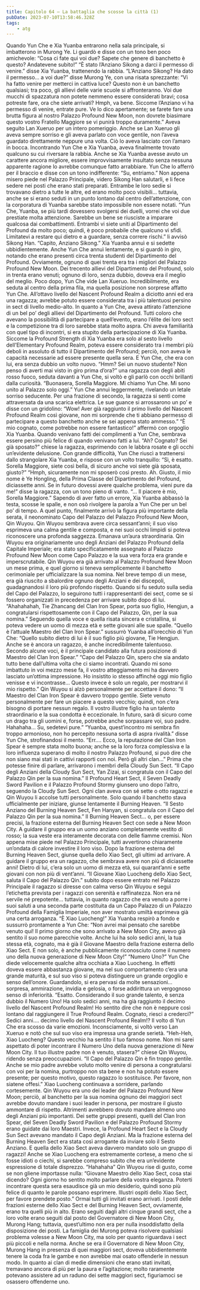 ```yaml
---
title: Capitolo 64 – La battaglia che scosse la città (1)
pubDate: 2023-07-10T13:58:46.328Z
tags:
    - atg
---
```


Quando Yun Che e Xia Yuanba entrarono nella sala principale, si imbatterono in Murong Ye. Li guardò e disse con un tono ben poco amichevole: “Cosa ci fate qui voi due? Sapete che genere di banchetto è questo? Andatevene subito!”
“È stato l’Anziano Sikong a darci il permesso di venire.” disse Xia Yuanba, trattenendo la rabbia.
“L’Anziano Sikong? Ha dato il permesso… a voi due?” disse Murong Ye, con una risata sprezzante: “Vi ha fatto venire per metterci in cattiva luce? Questo non è un banchetto qualsiasi; tra poco, gli allievi delle varie scuole si affronteranno. Voi due mucchi di spazzatura non potete nemmeno essere considerati bravi; cosa potreste fare, ora che siete arrivati? Hmph, va bene. Siccome l’Anziano vi ha permesso di venire, entrate pure. Ve lo dico apertamente; se farete fare una brutta figura al nostro Palazzo Profound New Moon, non dovrete biasimare questo vostro Fratello Maggiore se vi punirà troppo duramente.”
Aveva seguito Lan Xueruo per un intero pomeriggio. Anche se Lan Xueruo gli aveva sempre sorriso e gli aveva parlato con voce gentile, non l’aveva guardato direttamente neppure una volta. Ciò lo aveva lasciato con l’amaro in bocca. Incontrando Yun Che e Xia Yuanba, aveva finalmente trovato qualcuno su cui riversare la rabbia.
Anche se Xia Yuanba avesse avuto un carattere ancora migliore, essere improvvisamente insultato senza nessuna apparente ragione lo avrebbe comunque fatto arrabbiare. Yun Che lo afferrò per il braccio e disse con un tono indifferente: “Su, entriamo.”
Non appena misero piede nel Palazzo Principale, videro Sikong Han salutarli, e li fece sedere nei posti che erano stati preparati. Entrambe le loro sedie si trovavano dietro a tutte le altre, ed erano molto poco visibili… tuttavia, anche se si erano seduti in un punto lontano dal centro dell’attenzione, con la corporatura di Yuanba sarebbe stato impossibile non essere notati.
“Yun Che, Yuanba, se più tardi dovessero svolgersi dei duelli, vorrei che voi due prestiate molta attenzione. Sarebbe un bene se riusciste a imparare qualcosa dai combattimenti. Entrambi vi siete uniti al Dipartimento del Profound da molto poco; quindi, è poco probabile che qualcuno vi sfidi. Limitatevi a restare qui dietro e a guardare, senza correre rischi.” li avvisò Sikong Han.
“Capito, Anziano Sikong.” Xia Yuanba annuì e si sedette ubbidientemente.
Anche Yun Che annuì lentamente, e si guardò in giro, notando che erano presenti circa trenta studenti del Dipartimento del Profound. Ovviamente, ognuno di quei trenta era tra i migliori del Palazzo Profound New Moon. Dei trecento allievi del Dipartimento del Profound, solo in trenta erano venuti; ognuno di loro, senza dubbio, doveva era il meglio del meglio. Poco dopo, Yun Che vide Lan Xueruo. Incredibilmente, era seduta al centro della prima fila, ma quella posizione non sorprese affatto Yun Che. All’ottavo livello del Nascent Profound Realm a diciotto anni ed era una ragazza; avrebbe potuto essere considerata tra i più talentuosi persino in sect di livello medio-alto.
In quanto a Yun Che, aveva attirato l’attenzione di un bel po’ degli allievi del Dipartimento del Profound. Tutti coloro che avevano la possibilità di partecipare a quell’evento, erano l’élite dei loro sect e la competizione tra di loro sarebbe stata molto aspra. Chi aveva familiarità con quel tipo di incontri, si era stupito della partecipazione di Xia Yuanba. Siccome la Profound Strength di Xia Yuanba era solo al sesto livello dell’Elementary Profound Realm, poteva essere considerato tra i membri più deboli in assoluto di tutto il Dipartimento del Profound; perciò, non aveva le capacità necessarie ad essere presente quella sera. E Yun Che, che era con lui, era senza dubbio un volto nuovo.
“Hmm? Sei un nuovo studente? Non penso di averti mai visto in giro prima d’ora?” una ragazza con degli abiti rosso fuoco, seduta davanti a Yun Che, si voltò e gli parlò con occhi brillanti dalla curiosità.
“Buonasera, Sorella Maggiore. Mi chiamo Yun Che. Mi sono unito al Palazzo solo oggi.” Yun Che annuì leggermente, rivelando un letale sorriso seducente.
Per una frazione di secondo, la ragazza si sentì come attraversata da una scarica elettrica. Le sue guance si arrossarono un po’ e disse con un gridolino: “Wow! Aver già raggiunto il primo livello del Nascent Profound Realm così giovane, non mi sorprende che ti abbiano permesso di partecipare a questo banchetto anche se sei appena stato ammesso.”
“È mio cognato, come potrebbe non essere fantastico!” affermò con orgoglio Xia Yuanba. Quando venivano fatti dei complimenti a Yun Che, sembrava essere persino più felice di quando venivano fatti a lui.
“Ah? Cognato? Sei già sposato?” chiese la ragazza, esprimendo con le labbra rosate e gli occhi un’evidente delusione.
Con grande difficoltà, Yun Che riuscì a trattenersi dallo strangolare Xia Yuanba, e rispose con un volto tranquillo: “Sì, è esatto. Sorella Maggiore, siete così bella, di sicuro anche voi siete già sposata, giusto?”
“Hmph, sicuramente non mi sposerò così presto. Ah. Giusto, il mio nome è Ye Hongling, della Prima Classe del Dipartimento del Profound, diciassette anni. Se in futuro dovessi avere qualche problema, vieni pure da me!” disse la ragazza, con un tono pieno di vanto.
“… Il piacere è mio, Sorella Maggiore.”
Sapendo di aver fatto un errore, Xia Yuanba abbassò la testa, scosse le spalle, e non osò rivolgere la parola a Yun Che per un bel po’ di tempo.
A quel punto, finalmente arrivò la figura più importante della serata, il neonominato Capo del Palazzo del Palazzo Profound New Moon, Qin Wuyou. Qin Wuyou sembrava avere circa sessant’anni; il suo viso esprimeva una calma gentile e composta, e nei suoi occhi limpidi si poteva riconoscere una profonda saggezza. Emanava un’aura straordinaria. Qin Wuyou era originariamente uno degli Anziani del Palazzo Profound della Capitale Imperiale; era stato specificatamente assegnato al Palazzo Profound New Moon come Capo Palazzo e la sua vera forza era grande e imperscrutabile.
Qin Wuyou era già arrivato al Palazzo Profound New Moon un mese prima, e quel giorno si teneva semplicemente il banchetto cerimoniale per ufficializzare la sua nomina. Nel breve tempo di un mese, era già riuscito a sbalordire ognuno degli Anziani e dei discepoli, guadagnandosi il loro più profondo rispetto. Quando si fu seduto sulla sedia del Capo del Palazzo, lo seguirono tutti i rappresentanti dei sect, come se si fossero organizzati in precedenza per arrivare subito dopo di lui.
“Ahahahahah, Tie Zhancang del Clan Iron Spear, porta suo figlio, Hengjun, a congratularsi rispettosamente con il Capo del Palazzo, Qin, per la sua nomina.”
Seguendo quella voce e quella risata sincera e cristallina, si poteva vedere un uomo di mezza età e sette giovani alle sue spalle.
“Quello è l’attuale Maestro del Clan Iron Spear.” sussurrò Yuanba all’orecchio di Yun Che: “Quello subito dietro di lui è il suo figlio più giovane, Tie Hengjun. Anche se è ancora un ragazzo, è anche incredibilmente talentuoso. Secondo alcune voci, è il principale candidato alla futura posizione di Maestro del Clan Iron Spear.”
“Capo del Palazzo Qin, spero che sia andato tutto bene dall’ultima volta che ci siamo incontrati. Quando mi sono imbattuto in voi mezzo mese fa, il vostro atteggiamento mi ha davvero lasciato un’ottima impressione. Ho insistito io stesso affinché oggi mio figlio venisse e vi incontrasse… Questo invece è solo un regalo, per mostrarvi il mio rispetto.”
Qin Wuyou si alzò personalmente per accettare il dono: “Il Maestro del Clan Iron Spear è davvero troppo gentile. Siete venuto personalmente per fare un piacere a questo vecchio; quindi, non c’era bisogno di portare nessun regalo. Il vostro illustre figlio ha un talento straordinario e la sua condotta è eccezionale. In futuro, sarà di sicuro come un drago tra gli uomini e, forse, potrebbe anche sorpassare voi, suo padre. Hahahaha… Su, sedetevi pure.”
“Yuanba, quest’incontro mi sembra fin troppo armonioso, non ho percepito nessuna sorta di aspra rivalità.” disse Yun Che, strofinandosi il mento.
“Err…. Ecco, la reputazione del Clan Iron Spear è sempre stata molto buona; anche se la loro forza complessiva e la loro influenza superano di molto il nostro Palazzo Profound, si può dire che non siano mai stati in cattivi rapporti con noi. Però gli altri clan…”
Prima che potesse finire di parlare, arrivarono i membri della Cloudy Sun Sect.
“Il Capo degli Anziani della Cloudy Sun Sect, Yan Zizai, si congratula con il Capo del Palazzo Qin per la sua nomina.”
Il Profound Heart Sect, il Seven Deadly Sword Pavilion e il Palazzo Profound Stormy giunsero uno dopo l’altro, seguendo la Cloudy Sun Sect. Ogni clan aveva con sé sette o otto ragazzi e Qin Wuyou li accolse tutti personalmente. Solo quando il banchetto stava ufficialmente per iniziare, giunse lentamente il Burning Heaven.
“Il Sesto Anziano del Burning Heaven Sect, Fen Hanyan, si congratula con il Capo del Palazzo Qin per la sua nomina.”
Il Burning Heaven Sect… o, per essere precisi, la frazione esterna del Burning Heaven Sect con sede a New Moon City. A guidare il gruppo era un uomo anziano completamente vestito di rosso; la sua veste era interamente decorata con delle fiamme cremisi. Non appena mise piede nel Palazzo Principale, tutti avvertirono chiaramente un’ondata di calore investire il loro viso.
Dopo la frazione esterna del Burning Heaven Sect, giunse quella dello Xiao Sect, gli ultimi ad arrivare. A guidare il gruppo era un ragazzo, che sembrava avere non più di diciassette anni! Dietro di lui, c’era solo un uomo di mezza età, sui quarant’anni e sette giovani con non più di vent’anni.
“Il Giovane Xiao Luocheng dello Xiao Sect, saluta il Capo del Palazzo Qin.” subito dopo essere entrato nel Palazzo Principale il ragazzo si diresse con calma verso Qin Wuyou e seguì l’etichetta prevista per i ragazzi con serenità e raffinatezza. Non era né servile né prepotente… tuttavia, in quanto ragazzo che era venuto a porre i suoi saluti a una seconda parte costituita da un Capo Palazzo di un Palazzo Profound della Famiglia Imperiale, non aver mostrato umiltà esprimeva già una certa arroganza.
“È Xiao Luocheng!” Xia Yuanba respirò a fondo e sussurrò prontamente a Yun Che: “Non avrei mai pensato che sarebbe venuto qui! Il primo giorno che sono arrivato a New Moon City, avevo già sentito il suo nome parecchie volte. Anche lui ha solo sedici anni, la tua stessa età, cognato, ma è già il Giovane Maestro della frazione esterna dello Xiao Sect. E non solo, è anche pubblicamente riconosciuto come il numero uno della nuova generazione di New Moon City!”
“Numero Uno?” Yun Che diede velocemente qualche altra occhiata a Xiao Luocheng. In effetti doveva essere abbastanza giovane, ma nel suo comportamento c’era una grande maturità, e sul suo viso si poteva distinguere un grande orgoglio e senso dell’onore. Guardandolo, si era pervasi da molte sensazioni… sorpresa, ammirazione, invidia e gelosia, o forse addirittura un vergognoso senso di inferiorità.
“Esatto. Considerando il suo grande talento, è senza dubbio il Numero Uno! Ha solo sedici anni, ma ha già raggiunto il decimo livello del Nascent Profound Realm! Ho sentito dire che non è neppure così lontano dal raggiungere il True Profound Realm. Cognato, riesci a crederci?”
Sedici anni…. decimo livello del Nascent Profound Realm!?
Il volto di Yun Che era scosso da varie emozioni. Inconsciamente, si voltò verso Lan Xueruo e notò che sul suo viso era impressa una grande serietà.
“Heh-Heh, Xiao Luocheng? Questo vecchio ha sentito il tuo famoso nome. Non mi sarei aspettato di poter incontrare il Numero Uno della nuova generazione di New Moon City. Il tuo illustre padre non è venuto, stasera?” chiese Qin Wuyou, ridendo senza preoccupazioni.
“Il Capo del Palazzo Qin è fin troppo gentile. Anche se mio padre avrebbe voluto molto venire di persona a congratularsi con voi per la nomina, purtroppo non sta bene e non ha potuto essere presente; per questo motivo, questo ragazzo lo sostituisce. Per favore, non siatene offesi.” Xiao Luocheng continuava a sorridere, parlando cortesemente.
Qin Wuyou era uno dei leader del Palazzo Profound New Moon; perciò, al banchetto per la sua nomina ognuno dei maggiori sect avrebbe dovuto mandare i suoi leader in persona, per mostrare il giusto ammontare di rispetto. Altrimenti avrebbero dovuto mandare almeno uno degli Anziani più importanti. Dei sette gruppi presenti, quelli del Clan Iron Spear, del Seven Deadly Sword Pavilion e del Palazzo Profound Stormy erano guidate dai loro Maestri. Invece, la Profound Heart Sect e la Cloudy Sun Sect avevano mandato il Capo degli Anziani. Ma la frazione esterna del Burning Heaven Sect era stata così arrogante da inviare solo il Sesto Anziano.
E quella dello Xiao Sect aveva davvero mandato solo un gruppo di ragazzi!
Anche se Xiao Luocheng era estremamente cortese, a meno che si fosse idioti o ciechi, si sarebbe compreso subito che era un’evidente espressione di totale disprezzo.
“Hahahaha” Qin Wuyou rise di gusto, come se non gliene importasse nulla: “Giovane Maestro dello Xiao Sect, cosa stai dicendo? Ogni giorno ho sentito molto parlare della vostra eleganza. Poterti incontrare questa sera esaudisce già un mio desiderio, quindi sono più felice di quanto le parole possano esprimere. Illustri ospiti dello Xiao Sect, per favore prendete posto.”
Ormai tutti gli invitati erano arrivati. I posti delle frazioni esterne dello Xiao Sect e del Burning Heaven Sect, ovviamente, erano tra quelli più in alto. Erano seguiti dagli altri cinque grandi sect, che a loro volte erano seguiti dal posto del Governatore di New Moon City, Murong Hang; tuttavia, quest’ultimo non era per nulla insoddisfatto della disposizione dei posti. La famiglia dei Murong poteva risolvere qualsiasi problema volesse a New Moon City, ma solo per quanto riguardava i sect più piccoli e nella norma. Anche se era il Governatore di New Moon City, Murong Hang in presenza di quei maggiori sect, doveva ubbidientemente tenere la coda fra le gambe e non avrebbe mai osato offenderle in nessun modo.
In quanto ai clan di medie dimensioni che erano stati invitati, tremavano ancora di più per la paura e l’agitazione; molto raramente potevano assistere ad un raduno dei sette maggiori sect, figuriamoci se osassero offenderne uno.





